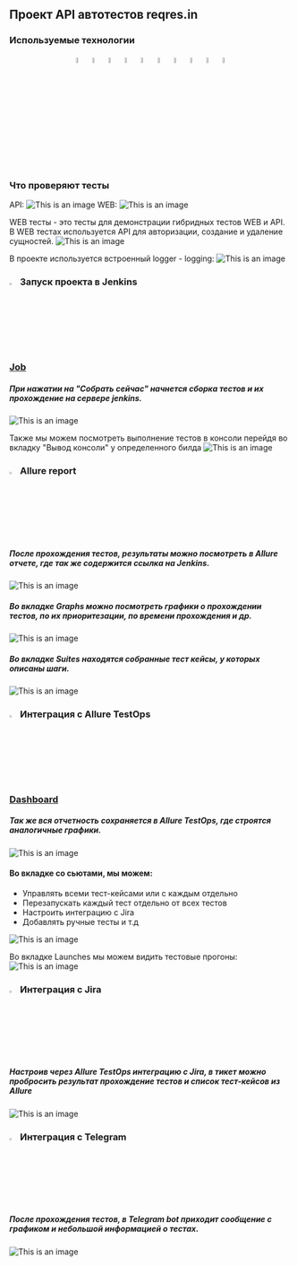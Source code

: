 ## Проект API автотестов reqres.in


<!-- Технологии -->

### Используемые технологии
<p  align="center">
  <code><img width="5%" title="Pycharm" src="images/logo_stacks/pycharm.png"></code>
  <code><img width="5%" title="Python" src="images/logo_stacks/python.png"></code>
  <code><img width="5%" title="Pytest" src="images/logo_stacks/pytest.png"></code>
  <code><img width="5%" title="Requests" src="images/logo_stacks/requests.png"></code>
  <code><img width="5%" title="GitHub" src="images/logo_stacks/github.png"></code>
  <code><img width="5%" title="Jenkins" src="images/logo_stacks/jenkins.png"></code>
  <code><img width="5%" title="Allure Report" src="images/logo_stacks/allure_report.png"></code>
  <code><img width="5%" title="Allure TestOps" src="images/logo_stacks/allure_testops.png"></code>
  <code><img width="5%" title="Jira" src="images/logo_stacks/jira.png"></code>
  <code><img width="5%" title="Telegram" src="images/logo_stacks/tg.png"></code>
</p>


<!-- Тест кейсы -->

### Что проверяют тесты
API:
![This is an image](images/screenshots/test_cases.png)
WEB:
![This is an image](images/screenshots/web_tests_cases.png)

WEB тесты - это тесты для демонстрации гибридных тестов WEB и API.
В WEB тестах используется API для авторизации, создание и удаление сущностей.
![This is an image](images/screenshots/web_call_api_methods.png)

В проекте используется встроенный logger - logging:
![This is an image](images/screenshots/logger.png)

<!-- Jenkins -->

### <img width="3%" title="Jenkins" src="images/logo_stacks/jenkins.png"> Запуск проекта в Jenkins
### [Job](https://jenkins.autotests.cloud/job/kudaev-reqres-in/)
##### При нажатии на "Собрать сейчас" начнется сборка тестов и их прохождение на сервере jenkins.
![This is an image](images/screenshots/jenkins.png)

Также мы можем посмотреть выполнение тестов в консоли перейдя во вкладку "Вывод консоли" у определенного билда
![This is an image](images/screenshots/jenkins_console.png)

<!-- Allure report -->

### <img width="3%" title="Allure Report" src="images/logo_stacks/allure_report.png"> Allure report
##### После прохождения тестов, результаты можно посмотреть в Allure отчете, где так же содержится ссылка на Jenkins.
![This is an image](images/screenshots/allure_dashboard.png)

##### Во вкладке Graphs можно посмотреть графики о прохождении тестов, по их приоритезации, по времени прохождения и др.
![This is an image](images/screenshots/allure_graphs.png)

##### Во вкладке Suites находятся собранные тест кейсы, у которых описаны шаги.
![This is an image](images/screenshots/allure_suites.png)


<!-- Allure TestOps -->

### <img width="3%" title="Allure TestOps" src="images/logo_stacks/allure_testops.png"> Интеграция с Allure TestOps
### [Dashboard](https://allure.autotests.cloud/project/2025/dashboards)
##### Так же вся отчетность сохраняется в Allure TestOps, где строятся аналогичные графики.
![This is an image](images/screenshots/allure_testops_dashboard.png)

#### Во вкладке со сьютами, мы можем:
- Управлять всеми тест-кейсами или с каждым отдельно
- Перезапускать каждый тест отдельно от всех тестов
- Настроить интеграцию с Jira
- Добавлять ручные тесты и т.д

![This is an image](images/screenshots/allure_testops_suites.png)

Во вкладке Launches мы можем видить тестовые прогоны:
![This is an image](images/screenshots/allure_testops_launcher.png)


<!-- Jira -->

### <img width="3%" title="Jira" src="images/logo_stacks/jira.png"> Интеграция с Jira
##### Настроив через Allure TestOps интеграцию с Jira, в тикет можно пробросить результат прохождение тестов и список тест-кейсов из Allure

![This is an image](images/screenshots/jira.png)


<!-- Telegram -->

### <img width="3%" title="Telegram" src="images/logo_stacks/tg.png"> Интеграция с Telegram
##### После прохождения тестов, в Telegram bot приходит сообщение с графиком и небольшой информацией о тестах.

![This is an image](images/screenshots/tg_bot.png)
